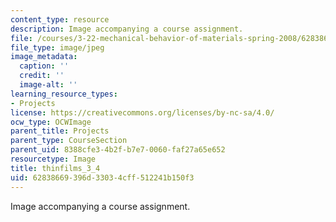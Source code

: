```yaml
---
content_type: resource
description: Image accompanying a course assignment.
file: /courses/3-22-mechanical-behavior-of-materials-spring-2008/62838669396d33034cff512241b150f3_thinfilms_3_4.jpg
file_type: image/jpeg
image_metadata:
  caption: ''
  credit: ''
  image-alt: ''
learning_resource_types:
- Projects
license: https://creativecommons.org/licenses/by-nc-sa/4.0/
ocw_type: OCWImage
parent_title: Projects
parent_type: CourseSection
parent_uid: 8388cfe3-4b2f-b7e7-0060-faf27a65e652
resourcetype: Image
title: thinfilms_3_4
uid: 62838669-396d-3303-4cff-512241b150f3
---
```

Image accompanying a course assignment.